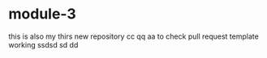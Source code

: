 # module-3
this is also my thirs new repository cc qq aa
to check pull request template working
ssdsd
sd
dd

